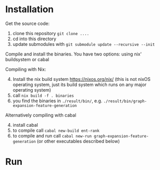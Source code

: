 # Installation

Get the source code:

1. clone this repository `git clone ....`
2. cd into this directory
3. update submodules with `git submodule update --recursive --init`

Compile and install the binaries. You have two options: using nix' buildsystem or cabal

Compiling with Nix: 

4. Install the nix build system  <https://nixos.org/nix/>  (this is not nixOS operating system, just its build system which runs on any major operating system)
5. call `nix build -f . binaries`
6. you find the binaries in `./result/bin/`, e.g. `./result/bin/graph-expansion-feature-generation`

Alternatively compiling with cabal

4. install cabal
5. to compile call `cabal new-build ent-rank`
6. to compile and run call `cabal new-run graph-expansion-feature-generation` (or other executables described below)


# Run 



